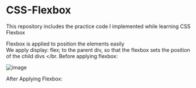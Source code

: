 # CSS-Flexbox
This repository includes the practice code I implemented while learning CSS Flexbox

Flexbox is applied to position the elements easily </br>
We apply display: flex; to the parent div, so that the flexbox sets the position of the child divs </br.
Before applying flexbox:

![image](https://github.com/Faiqa-batool/CSS-Flexbox/assets/115587465/6c54749e-23c3-4f34-9c11-bd36dee25d1d)
</br>

After Applying Flexbox:
</br>
